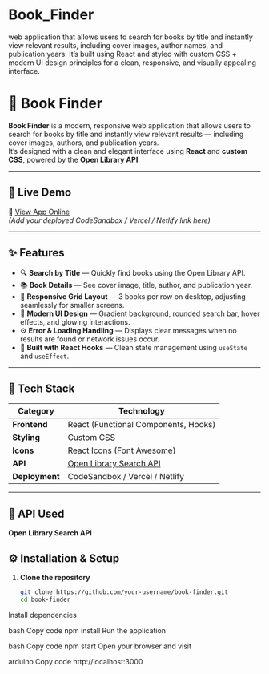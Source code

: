 # Book_Finder
web application that allows users to search for books by title and instantly view relevant results, including cover images, author names, and publication years. It’s built using React and styled with custom CSS + modern UI design principles for a clean, responsive, and visually appealing interface.


# 📘 Book Finder

**Book Finder** is a modern, responsive web application that allows users to search for books by title and instantly view relevant results — including cover images, authors, and publication years.  
It’s designed with a clean and elegant interface using **React** and **custom CSS**, powered by the **Open Library API**.

---

## 🚀 Live Demo
🔗 [View App Online](#)  
*(Add your deployed CodeSandbox / Vercel / Netlify link here)*

---

## ✨ Features

- 🔍 **Search by Title** — Quickly find books using the Open Library API.  
- 📚 **Book Details** — See cover image, title, author, and publication year.  
- 🧱 **Responsive Grid Layout** — 3 books per row on desktop, adjusting seamlessly for smaller screens.  
- 💎 **Modern UI Design** — Gradient background, rounded search bar, hover effects, and glowing interactions.  
- ⚙️ **Error & Loading Handling** — Displays clear messages when no results are found or network issues occur.  
- 🧠 **Built with React Hooks** — Clean state management using `useState` and `useEffect`.

---

## 🧰 Tech Stack

| Category | Technology |
|-----------|-------------|
| **Frontend** | React (Functional Components, Hooks) |
| **Styling** | Custom CSS |
| **Icons** | React Icons (Font Awesome) |
| **API** | [Open Library Search API](https://openlibrary.org/dev/docs/api/search) |
| **Deployment** | CodeSandbox / Vercel / Netlify |

---

## 🧩 API Used

**Open Library Search API**

## ⚙️ Installation & Setup

1. **Clone the repository**
   ```bash
   git clone https://github.com/your-username/book-finder.git
   cd book-finder
Install dependencies

bash
Copy code
npm install
Run the application

bash
Copy code
npm start
Open your browser and visit

arduino
Copy code
http://localhost:3000

